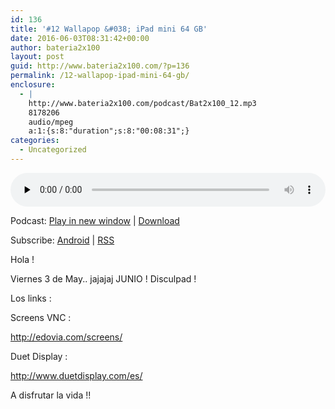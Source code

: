 ```yaml
---
id: 136
title: '#12 Wallapop &#038; iPad mini 64 GB'
date: 2016-06-03T08:31:42+00:00
author: bateria2x100
layout: post
guid: http://www.bateria2x100.com/?p=136
permalink: /12-wallapop-ipad-mini-64-gb/
enclosure:
  - |
    http://www.bateria2x100.com/podcast/Bat2x100_12.mp3
    8178206
    audio/mpeg
    a:1:{s:8:"duration";s:8:"00:08:31";}
categories:
  - Uncategorized
---
```

<div class="powerpress_player" id="powerpress_player_5861">
  <audio class="wp-audio-shortcode" id="audio-136-14" preload="none" style="width: 100%;" controls="controls"><source type="audio/mpeg" src="http://www.bateria2x100.com/podcast/Bat2x100_12.mp3?_=14" /><a href="http://www.bateria2x100.com/podcast/Bat2x100_12.mp3">http://www.bateria2x100.com/podcast/Bat2x100_12.mp3</a></audio>
</div>

<p class="powerpress_links powerpress_links_mp3">
  Podcast: <a href="http://www.bateria2x100.com/podcast/Bat2x100_12.mp3" class="powerpress_link_pinw" target="_blank" title="Play in new window" onclick="return powerpress_pinw('https://www.bateria2x100.com/?powerpress_pinw=136-podcast');" rel="nofollow">Play in new window</a> | <a href="http://www.bateria2x100.com/podcast/Bat2x100_12.mp3" class="powerpress_link_d" title="Download" rel="nofollow" download="Bat2x100_12.mp3">Download</a>
</p>

<p class="powerpress_links powerpress_subscribe_links">
  Subscribe: <a href="https://subscribeonandroid.com/www.bateria2x100.com/feed/podcast/" class="powerpress_link_subscribe powerpress_link_subscribe_android" title="Subscribe on Android" rel="nofollow">Android</a> | <a href="https://www.bateria2x100.com/feed/podcast/" class="powerpress_link_subscribe powerpress_link_subscribe_rss" title="Subscribe via RSS" rel="nofollow">RSS</a>
</p>

Hola !
  
Viernes 3 de May.. jajajaj JUNIO ! Disculpad ! 

Los links :

Screens VNC :
  
http://edovia.com/screens/

Duet Display :
  
http://www.duetdisplay.com/es/

A disfrutar la vida !!